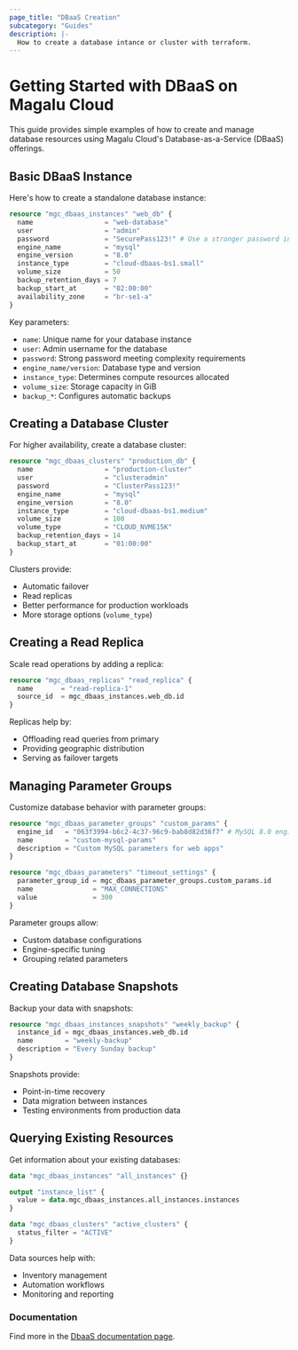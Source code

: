 ```yaml
---
page_title: "DBaaS Creation"
subcategory: "Guides"
description: |-
  How to create a database intance or cluster with terraform.
---
```


# Getting Started with DBaaS on Magalu Cloud

This guide provides simple examples of how to create and manage database resources using Magalu Cloud's Database-as-a-Service (DBaaS) offerings.

## Basic DBaaS Instance

Here's how to create a standalone database instance:

```terraform
resource "mgc_dbaas_instances" "web_db" {
  name                  = "web-database"
  user                  = "admin"
  password              = "SecurePass123!" # Use a stronger password in production
  engine_name           = "mysql"
  engine_version        = "8.0"
  instance_type         = "cloud-dbaas-bs1.small"
  volume_size           = 50
  backup_retention_days = 7
  backup_start_at       = "02:00:00"
  availability_zone     = "br-se1-a"
}
```

Key parameters:

- `name`: Unique name for your database instance
- `user`: Admin username for the database
- `password`: Strong password meeting complexity requirements
- `engine_name/version`: Database type and version
- `instance_type`: Determines compute resources allocated
- `volume_size`: Storage capacity in GiB
- `backup_*`: Configures automatic backups

## Creating a Database Cluster

For higher availability, create a database cluster:

```terraform
resource "mgc_dbaas_clusters" "production_db" {
  name                  = "production-cluster"
  user                  = "clusteradmin"
  password              = "ClusterPass123!"
  engine_name           = "mysql"
  engine_version        = "8.0"
  instance_type         = "cloud-dbaas-bs1.medium"
  volume_size           = 100
  volume_type           = "CLOUD_NVME15K"
  backup_retention_days = 14
  backup_start_at       = "01:00:00"
}
```

Clusters provide:

- Automatic failover
- Read replicas
- Better performance for production workloads
- More storage options (`volume_type`)

## Creating a Read Replica

Scale read operations by adding a replica:

```terraform
resource "mgc_dbaas_replicas" "read_replica" {
  name       = "read-replica-1"
  source_id  = mgc_dbaas_instances.web_db.id
}
```

Replicas help by:

- Offloading read queries from primary
- Providing geographic distribution
- Serving as failover targets

## Managing Parameter Groups

Customize database behavior with parameter groups:

```terraform
resource "mgc_dbaas_parameter_groups" "custom_params" {
  engine_id   = "063f3994-b6c2-4c37-96c9-bab8d82d36f7" # MySQL 8.0 engine ID
  name        = "custom-mysql-params"
  description = "Custom MySQL parameters for web apps"
}

resource "mgc_dbaas_parameters" "timeout_settings" {
  parameter_group_id = mgc_dbaas_parameter_groups.custom_params.id
  name               = "MAX_CONNECTIONS"
  value              = 300
}
```

Parameter groups allow:

- Custom database configurations
- Engine-specific tuning
- Grouping related parameters

## Creating Database Snapshots

Backup your data with snapshots:

```terraform
resource "mgc_dbaas_instances_snapshots" "weekly_backup" {
  instance_id = mgc_dbaas_instances.web_db.id
  name        = "weekly-backup"
  description = "Every Sunday backup"
}
```

Snapshots provide:

- Point-in-time recovery
- Data migration between instances
- Testing environments from production data

## Querying Existing Resources

Get information about your existing databases:

```terraform
data "mgc_dbaas_instances" "all_instances" {}

output "instance_list" {
  value = data.mgc_dbaas_instances.all_instances.instances
}

data "mgc_dbaas_clusters" "active_clusters" {
  status_filter = "ACTIVE"
}
```

Data sources help with:

- Inventory management
- Automation workflows
- Monitoring and reporting

### Documentation

Find more in the [DbaaS documentation page](https://docs.magalu.cloud/docs/dbaas/overview/).
